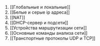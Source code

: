 
1.  [[Глобальные и локальные]]
2. [[Белые и серые ip адреса]]
3. [[NAT]]
4. [[DHCP-сервер и подсети]]
5. [[Устройства маршрутизации сети]]
6. [[Основные команды анализа сети]]
7. [[Транспортные протоколы UDP и TCP]]




